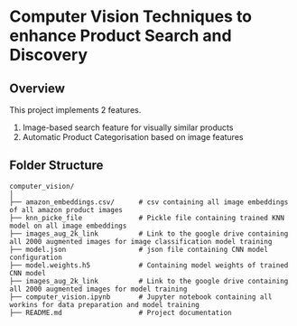 # Computer Vision Techniques to enhance Product Search and Discovery 

## Overview

This project implements 2 features.
1. Image-based search feature for visually similar products
2. Automatic Product Categorisation based on image features

## Folder Structure
```
computer_vision/
│
├── amazon_embeddings.csv/      # csv containing all image embeddings of all amazon product images
├── knn_picke_file              # Pickle file containing trained KNN model on all image embeddings
├── images_aug_2k_link          # Link to the google drive containing all 2000 augmented images for image classification model training
├── model.json                  # json file containing CNN model configuration
├── model.weights.h5            # Containing model weights of trained CNN model
├── images_aug_2k_link          # Link to the google drive containing all 2000 augmented images for model training
├── computer_vision.ipynb       # Jupyter notebook containing all workins for data preparation and model training
├── README.md                   # Project documentation
```
